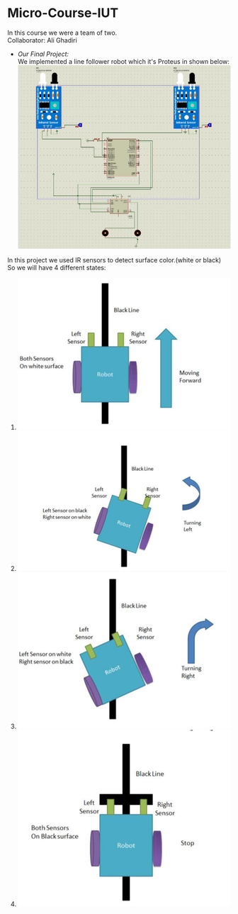 # Micro-Course-IUT
In this course we were a team of two. <br/>
Collaborator: Ali Ghadiri

* *Our Final Project:* <br/>
We implemented a line follower robot which it's Proteus in shown below:
![picture](img/Capture.JPG)

In this project we used IR sensors to detect surface color.(white or black) <br/>
So we will have 4 different states:
1. ![picture](img/1.JPG)
2. ![picture](img/2.JPG)
3. ![picture](img/3.JPG)
4. ![picture](img/4.JPG)
